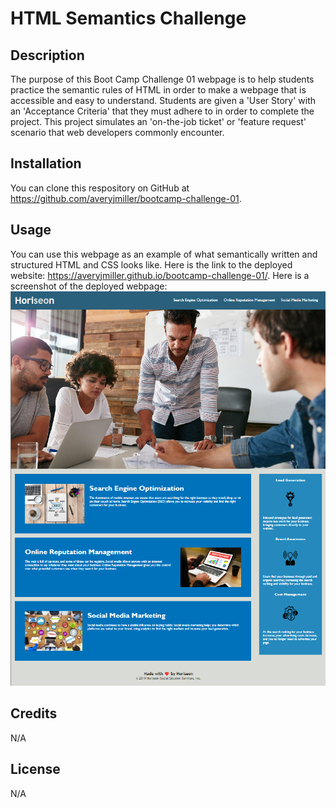 # HTML Semantics Challenge

## Description
The purpose of this Boot Camp Challenge 01 webpage is to help students practice the semantic rules of HTML in order to make a webpage
that is accessible and easy to understand. Students are given a 'User Story' with an 'Acceptance Criteria' that they must adhere to in
order to complete the project. This project simulates an 'on-the-job ticket' or 'feature request' scenario that web developers commonly
encounter.
## Installation
You can clone this respository on GitHub at https://github.com/averyjmiller/bootcamp-challenge-01.
## Usage
You can use this webpage as an example of what semantically written and structured HTML and CSS looks like.
Here is the link to the deployed website: https://averyjmiller.github.io/bootcamp-challenge-01/.
Here is a screenshot of the deployed webpage:
![Screenshot of the deployed webpage](./assets/images/deployed-webpage.png)
## Credits
N/A
## License
N/A
